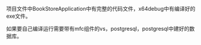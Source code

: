 项目文件中BookStoreApplication中有完整的代码文件，x64debug中有编译好的exe文件。

如果要自己编译运行需要带有mfc组件的vs，postgresql，postgresql中建好的数据库。
